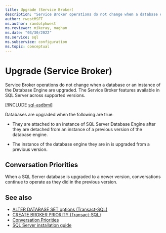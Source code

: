 ```yaml
---
title: Upgrade (Service Broker)
description: "Service Broker operations do not change when a database or an instance of the Database Engine is upgraded."
author: rwestMSFT
ms.author: randolphwest
ms.reviewer: mikeray, maghan
ms.date: "03/30/2022"
ms.service: sql
ms.subservice: configuration
ms.topic: conceptual
---
```


# Upgrade (Service Broker)

Service Broker operations do not change when a database or an instance of the Database Engine are upgraded. The Service Broker features available in SQL Server across supported versions.

[!INCLUDE [sql-asdbmi](../../includes/applies-to-version/sql-asdbmi.md)]

Databases are upgraded when the following are true:

- They are attached to an instance of SQL Server Database Engine after they are detached from an instance of a previous version of the database engine.

- The instance of the database engine they are in is upgraded from a previous version.

## Conversation Priorities

When a SQL Server database is upgraded to a newer version, conversations continue to operate as they did in the previous version.

## See also

- [ALTER DATABASE SET options (Transact-SQL)](../../t-sql/statements/alter-database-transact-sql-set-options.md)
- [CREATE BROKER PRIORITY (Transact-SQL)](../../t-sql/statements/create-broker-priority-transact-sql.md)
- [Conversation Priorities](conversation-priorities.md)
- [SQL Server installation guide](../install-windows/install-sql-server.md)